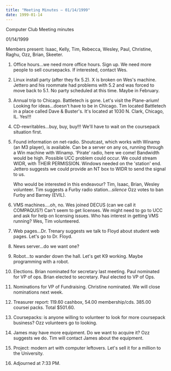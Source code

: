 ```yaml
---
title: "Meeting Minutes – 01/14/1999"
date: 1999-01-14
---
```

Computer Club Meeting minutes </p><p>
01/14/1999  </p><p>
Members present: Isaac, Kelly, Tim, Rebecca, Wesley, Paul, Christine, Raghu, Ozz, Brian, Skeeter. </p><p>
1) Office hours...we need more office hours.  Sign up.  We need more people to sell coursepacks.  If interested, contact Wes. </p><p>
2) Linux install party (after they fix 5.2).  X is broken on Wes's machine. Jettero and his roommate had problems with 5.2 and was forced to move back to 5.1.  No party scheduled at this time.  Maybe in February. </p><p>
3) Annual trip to Chicago.  Battletech is gone.  Let's visit the Plane-arium! Looking for ideas...doesn't have to be in Chicago.  Tim located Battletech in a place called Dave & Buster's.  It's located at 1030 N. Clark, Chicago, IL. Yes!!! </p><p>
4) CD-rewritables...buy, buy, buy!!!  We'll have to wait on the coursepack situation first.   </p><p>
5) Found information on net-radio.  Shoutcast, which works with Winamp (an M3 player), is available.  Can be a server on any os, running through a Win machine with Winamp.  'Pirate' radio, here we come!  Bandwidth would be high. Possible UCC problem could occur.  We could stream WIDR, with THEIR PERMISSION. Windows needed on the 'station' end.  Jettero suggests we could provide an NT box to WIDR to send the signal to us. </p><p>
Who would be interested in this endeavour?  Tim, Isaac, Brian, Wesley volunteer.  Tim suggests a Furby radio station...*silence*  Ozz votes to ban Furby and Barney (EVIL).   </p><p>
6) VMS machines....oh, no.  Wes joined DECUS (can we call it COMPAQUS?)  Can't seem to get licenses.  We might need to go to UCC and ask for help on licensing issues.  Who has interest in getting VMS running?  Wes, Tim volunteered.   </p><p>
7) Web pages...Dr. Trenary suggests we talk to Floyd about student web pages. Let's go to Dr. Floyd.   </p><p>
8) News server...do we want one?   </p><p>
9) Robot...to wander down the hall.  Let's get K9 working.  Maybe programming with a robot. </p><p>
10) Elections.  Brian nominated for secretary last meeting.  Paul nominated for VP of ops.  Brian elected to secretary.  Paul elected to VP of Ops. </p><p>
11) Nominations for VP of Fundraising.  Christine nominated.  We will close nominations next week. </p><p>
12) Treasurer report: 119.60 cashbox, 54.00 membership/cds.  385.00 coursei packs.  Total $501.60.   </p><p>
13) Coursepacks: is anyone willing to volunteer to look for more coursepack business?  Ozz volunteers go to looking. </p><p>
14) James may have more equipment.  Do we want to acquire it?  Ozz suggests we do.  Tim will contact James about the equipment.   </p><p>
15) Project: modern art with computer leftovers.  Let's sell it for a million to the University. </p><p>
16) Adjourned at 7:33 PM. </p><p>
</p><p>
</p>
